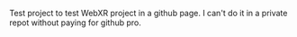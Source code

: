 Test project to test WebXR project in a github page. I can't do it in a private repot without paying for github pro.
